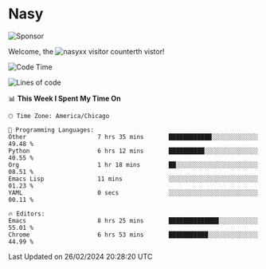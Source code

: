 # Nasy

<!--
<p align="center">
<img height="200" src="https://github-readme-stats.vercel.app/api?username=nasyxx&count_private=true&show_icons=true&theme=dracula&include_all_commits=true"/>
<img height="200" src="https://github-readme-stats.vercel.app/api/top-langs/?username=nasyxx&theme=dracula&hide=html,jupyter+notebook&count_private=true&show_icons=true"/>
</p>

  
----------------
-->

![Sponsor](https://img.shields.io/static/v1.svg?label=Sponsor&message=%E2%9D%A4&logo=GitHub&style=flat&color=pink)
 
Welcome, the ![nasyxx visitor counter](https://count.getloli.com/get/@nasyxx?theme=rule34)th vistor!
 
<!--START_SECTION:waka-->
![Code Time](http://img.shields.io/badge/Code%20Time-4%2C312%20hrs%202%20mins-blue)

![Lines of code](https://img.shields.io/badge/From%20Hello%20World%20I%27ve%20Written-6.3%20million%20lines%20of%20code-blue)

📊 **This Week I Spent My Time On** 

```text
🕑︎ Time Zone: America/Chicago

💬 Programming Languages: 
Other                    7 hrs 35 mins       ████████████░░░░░░░░░░░░░   49.48 % 
Python                   6 hrs 12 mins       ██████████░░░░░░░░░░░░░░░   40.55 % 
Org                      1 hr 18 mins        ██░░░░░░░░░░░░░░░░░░░░░░░   08.51 % 
Emacs Lisp               11 mins             ░░░░░░░░░░░░░░░░░░░░░░░░░   01.23 % 
YAML                     0 secs              ░░░░░░░░░░░░░░░░░░░░░░░░░   00.11 % 

🔥 Editors: 
Emacs                    8 hrs 25 mins       ██████████████░░░░░░░░░░░   55.01 % 
Chrome                   6 hrs 53 mins       ███████████░░░░░░░░░░░░░░   44.99 % 
```


 Last Updated on 26/02/2024 20:28:20 UTC
<!--END_SECTION:waka-->

<!-- ![visitors](https://visitor-badge.laobi.icu/badge?page_id=nasyxx.nasyxx) -->
